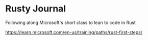 # Rusty Journal
Following along Microsoft's short class to lean to code in Rust

https://learn.microsoft.com/en-us/training/paths/rust-first-steps/
